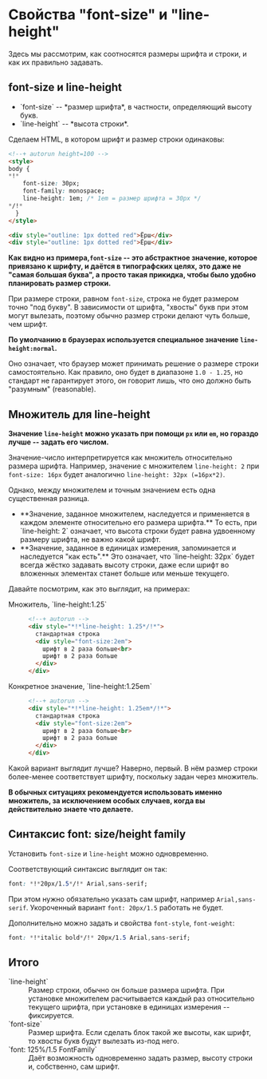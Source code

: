 # Свойства "font-size" и "line-height"

Здесь мы рассмотрим, как соотносятся размеры шрифта и строки, и как их правильно задавать.

## font-size и line-height
<ul>
<li>`font-size` -- *размер шрифта*, в частности, определяющий высоту букв.</li>
<li>`line-height` -- *высота строки*.</li>
</ul>

Сделаем HTML, в котором шрифт и размер строки одинаковы:

```html
<!--+ autorun height=100 -->
<style>
body { 
*!*
    font-size: 30px;
    font-family: monospace;
    line-height: 1em; /* 1em = размер шрифта = 30px */
*/!*
  }
</style>

<div style="outline: 1px dotted red">Ёрш</div>
<div style="outline: 1px dotted red">Ёрш</div>
```

**Как видно из примера,`font-size` -- это абстрактное значение, которое привязано к шрифту, и даётся в типографских целях, это даже не "самая большая буква", а просто такая прикидка, чтобы было удобно планировать размер строки.**

При размере строки, равном `font-size`, строка не будет размером точно "под букву". В зависимости от шрифта, "хвосты" букв при этом могут вылезать, поэтому обычно размер строки делают чуть больше, чем шрифт.

**По умолчанию в браузерах используется специальное значение `line-height:normal`.**

Оно означает, что браузер может принимать решение о размере строки самостоятельно. Как правило, оно будет в диапазоне `1.0 - 1.25`, но стандарт не гарантирует этого, он говорит лишь, что оно должно быть "разумным" (reasonable).

## Множитель для line-height

**Значение `line-height` можно указать при помощи `px` или `em`, но гораздо лучше -- задать его числом.**

Значение-число интерпретируется как множитель относительно размера шрифта. Например, значение с множителем `line-height: 2` при `font-size: 16px` будет аналогично `line-height: 32px (=16px*2)`.

Однако, между множителем и точным значением есть одна существенная разница.

<ul>
<li>**Значение, заданное множителем, наследуется и применяется в каждом элементе относительно его размера шрифта.**
То есть, при `line-height: 2` означает, что высота строки будет равна удвоенному размеру шрифта, не важно какой шрифт.
</li>
<li>**Значение, заданное в единицах измерения, запоминается и наследуется "как есть".**
Это означает, что `line-height: 32px` будет всегда жёстко задавать высоту строки, даже если шрифт во вложенных элементах станет больше или меньше текущего.</li>
</ul>

Давайте посмотрим, как это выглядит, на примерах:

<dl>
<dt>Множитель, `line-height:1.25`</dt>
<dd>

```html
<!--+ autorun -->
<div style="*!*line-height: 1.25*/!*">
  стандартная строка
  <div style="font-size:2em">
    шрифт в 2 раза больше<br>
    шрифт в 2 раза больше
  </div>
</div>
```

</dd>
<dt>Конкретное значение, `line-height:1.25em`</dt>
<dd>

```html
<!--+ autorun -->
<div style="*!*line-height: 1.25em*/!*">
  стандартная строка
  <div style="font-size:2em">
    шрифт в 2 раза больше<br>
    шрифт в 2 раза больше
  </div>
</div>
```

</dd>
</dl>

Какой вариант выглядит лучше? Наверно, первый. В нём размер строки более-менее соответствует шрифту, поскольку задан через множитель.

**В обычных ситуациях рекомендуется использовать именно множитель, за исключением особых случаев, когда вы действительно знаете что делаете.** 

## Синтаксис font: size/height family

Установить `font-size` и `line-height` можно одновременно.

Соответствующий синтаксис выглядит он так:

```css
font: *!*20px/1.5*/!* Arial,sans-serif;
```

При этом нужно обязательно указать сам шрифт, например `Arial,sans-serif`. Укороченный вариант `font: 20px/1.5` работать не будет.

Дополнительно можно задать и свойства `font-style`, `font-weight`:

```css
font: *!*italic bold*/!* 20px/1.5 Arial,sans-serif;
```

## Итого

<dl>
<dt>`line-height`</dt>
<dd>Размер строки, обычно он больше размера шрифта. При установке множителем расчитывается каждый раз относительно текущего шрифта, при установке в единицах измерения -- фиксируется.</dd>
<dt>`font-size`</dt>
<dd>Размер шрифта. Если сделать блок такой же высоты, как шрифт, то хвосты букв будут вылезать из-под него.</dd>
<dt>`font: 125%/1.5 FontFamily`</dt>
<dd>Даёт возможность одновременно задать размер, высоту строки и, собственно, сам шрифт.</dd>
</dl>
